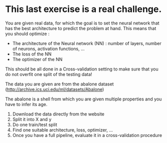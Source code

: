 # This last exercise is a real challenge.

You are given real data, for which the goal is to set the neural network that has the best architecture to predict the problem at hand. This means that you should optimize :

- The architecture of the Neural network (NN) : number of layers, number of neurons, activation functions, ...
- The loss of the NN
- The optimizer of the NN

This should be all done in a Cross-validation setting to make sure that you do not overfit one split of the testing data!



The data you are given are from the abalone dataset (http://archive.ics.uci.edu/ml/datasets/Abalone)

The abalone is a shell from which you are given multiple properties and you have to infer its age.
1. Download the data directly from the website
2. Split it into X and y
3. Do one train/test split
4. Find one suitable architecture, loss, optimizer, ...
5. Once you have a full pipeline, evaluate it in a cross-validation procedure
